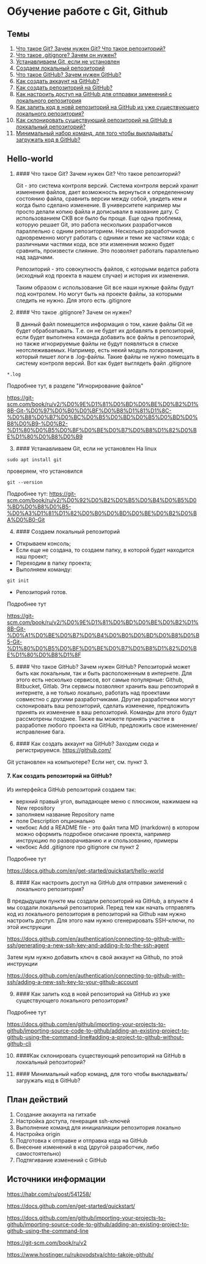 # Обучение работе с Git, Github

## Темы
1. [Что такое Git? Зачем нужен Git? Что такое репозиторий?](#id1)
2. [Что такое .gitignore? Зачем он нужен?](#id2)
3. [Устанавливаем Git, если не установлен](#id3)
4. [Создаем локальный репозиторий](#id4)
5. [Что такое GitHub? Зачем нужен GitHub?](#id5)
6. [Как создать аккаунт на GitHub?](#id6)
7. [Как создать репозиторий на GitHub?](#id7)
8. [Как настроить доступ на GitHub для отправки зименений с локального репозитория](#id8)
9. [Как залить код в новй репозиторий на GitHub из уже существующего локального репозитория?](#id9)
10. [Как склонировать существующий репозиторий на GitHub в локкальный репозиторий?](#id10)
11. [Минимальный набор команд, для того чтобы выкладывать/загружать код в GitHub?](#id11)

## Hello-world

1. ####<a id="id1"></a> Что такое Git? Зачем нужен Git? Что такое репозиторий?

   Git - это система контроля версий. Система контроля версий хранит изменения файлов, дает возможность вернуться к определенному состоянию файла, сравнить версии между собой, увидеть кем и когда было сделано изменение.
   В университете например мы просто делали копию файла и дописывали в название дату. С использованием СКВ все было бы проще.
   Еще одна проблема, которую решает Git, это работа нескольких разработчиков параллельно с одним репозиторием.
   Несколько разработчиков одновременно могут работать с одними и теми же частями кода; с различными частями кода, все эти изменения можно будет сравнить, произвести слияние. Это позволяет работать параллельно над задачами.
   
   Репозиторий - это совокупность файлов, с которыми ведется работа (исходный код проекта в нашем случае) и история их изменения.
   
   Таким образом с использование Git все наши нужные файлы будут под контролем. Но могут быть на проекте файлы, за которыми следить не нужно. Для этого есть .gitignore

3. ####<a id="id2"></a>  Что такое .gitignore? Зачем он нужен?

   В данный файл помещается информация о том, какие файлы Git не будет обрабоатывать.
   Т.е. он не будет их добавлять в репозиторий, если будет выполнена команда добавить все файлы в репозиторий, но также игнорируемые файлы не будут появляться в списке неотслеживаемых.
   Например, есть некий модуль логирования, который пишет логи в .log-файлы. Такие файлы не нужно помещать в систему контроля версий.
   Вот как будет выглядеть файл .gitignore
```
*.log
``` 

Подробнее тут, в разделе "Игнорирование файлов"

https://git-scm.com/book/ru/v2/%D0%9E%D1%81%D0%BD%D0%BE%D0%B2%D1%8B-Git-%D0%97%D0%B0%D0%BF%D0%B8%D1%81%D1%8C-%D0%B8%D0%B7%D0%BC%D0%B5%D0%BD%D0%B5%D0%BD%D0%B8%D0%B9-%D0%B2-%D1%80%D0%B5%D0%BF%D0%BE%D0%B7%D0%B8%D1%82%D0%BE%D1%80%D0%B8%D0%B9

3. ####<a id="id3"></a>  Устанавливаем Git, если не установлен
   На linux
```
sudo apt install git
```
проверяем, что установился
```
git --version
```

Подробнее тут:
https://git-scm.com/book/ru/v2/%D0%92%D0%B2%D0%B5%D0%B4%D0%B5%D0%BD%D0%B8%D0%B5-%D0%A3%D1%81%D1%82%D0%B0%D0%BD%D0%BE%D0%B2%D0%BA%D0%B0-Git

4. ####<a id="id4"></a>  Создаем локальный репозиторий
+ Открываем консоль;
+ Если еще не создана, то создаем папку, в которой будет находится наш проект;
+ Переходим в папку проекта;
+ Выполняем команду:
```
git init
```
+ Репозиторий готов.

Подробнее тут

https://git-scm.com/book/ru/v2/%D0%9E%D1%81%D0%BD%D0%BE%D0%B2%D1%8B-Git-%D0%A1%D0%BE%D0%B7%D0%B4%D0%B0%D0%BD%D0%B8%D0%B5-Git-%D1%80%D0%B5%D0%BF%D0%BE%D0%B7%D0%B8%D1%82%D0%BE%D1%80%D0%B8%D1%8F

5. ####<a id="id5"></a>  Что такое GitHub? Зачем нужен GitHub?
   Репозиторий может быть как локальным, так и быть расположенным в интернете. Для этого есть несколько сервисов, вот самые популярные: Github, Bitbucket, Gitlab.
   Эти сервисы позволяют хранить ваш репозиторий в интернете, а не только локально, работать над проектами совместно с другими разработчиками.
   Другие разработчики могут склонировать ваш репозиторий, сделать изменение, предложить принять их изменение в ваш репозиторий. Команды для этого будут рассмотрены позднее.
   Также вы можете принять участие в разработке любого проекта на GitHub, предложить свое изменение/исправление бага.

6. ####<a id="id6"></a>  Как создать аккаунт на GitHub?
   Заходим сюда и регистрируемся.
   https://github.com/

Git установлен на компьютере? Если нет, см. пункт 3.

#### 7. <a id="id7"></a>  Как создать репозиторий на GitHub?
   Из интерфейса GitHub репозиторий создаем так:
- верхний правый угол, выпадающее меню с плюсиком, нажимаем на New repository
- заполняем название Repository name
- поле Description опционально
- чекбокс Add a README file - это файл типа MD (markdown) в котором можно оформить подробное описание проекта, например инструкцию по разворачиванию и и спользованию, примеры
- чекбокс Add .gitignore про gitignore см пункт 2

Подробнее тут

https://docs.github.com/en/get-started/quickstart/hello-world

8. ####<a id="id8"></a>  Как настроить доступ на GitHub для отправки зименений с локального репозитория?

В предыдущем пункте мы создали репозиторий на GitHub, а впункте 4 мы создали локальный репозиторий. 
Перед тем как начать отправлять код из локального репозитория в репозиторий на Github нам нужно настроить доступ.
Для этого нам нужно сгенерировать SSH-ключи, по этой инструкции

https://docs.github.com/en/authentication/connecting-to-github-with-ssh/generating-a-new-ssh-key-and-adding-it-to-the-ssh-agent

Затем нум нужно добавить ключ в свой аккаунт на Github, по этой инструкции

https://docs.github.com/en/authentication/connecting-to-github-with-ssh/adding-a-new-ssh-key-to-your-github-account

9. ####<a id="id9"></a>  Как залить код в новй репозиторий на GitHub из уже существующего локального репозитория?



Подробнее тут

https://docs.github.com/en/github/importing-your-projects-to-github/importing-source-code-to-github/adding-an-existing-project-to-github-using-the-command-line#adding-a-project-to-github-without-github-cli

10. ####<a id="id10"></a>Как склонировать существующий репозиторий на GitHub в локкальный репозиторий?

11. ####<a id="id11"></a> Минимальный набор команд, для того чтобы выкладывать/загружать код в GitHub?

## План действий

1. Создание аккаунта на гитхабе
2. Настройка доступа, генерация ssh-ключей
3. Выполнение команд для инициалиации репозитория локально
4. Настройка origin
5. Подготовка к отправке и отправка кода на GitHub
6. Внесение изменений в код (другой разработчик, либо самостоятельно)
7. Подтягивание изменений с GitHub

## Источники информации

https://habr.com/ru/post/541258/

https://docs.github.com/en/get-started/quickstart/

https://docs.github.com/en/github/importing-your-projects-to-github/importing-source-code-to-github/adding-an-existing-project-to-github-using-the-command-line

https://git-scm.com/book/ru/v2

https://www.hostinger.ru/rukovodstva/chto-takoje-github/
